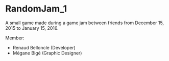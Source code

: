 # RandomJam_1

A small game made during a game jam between friends from December 15, 2015 to January 15, 2016.

Member:
  - Renaud Belloncle (Developer)
  - Mégane Bigé (Graphic Designer)
